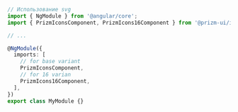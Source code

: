 ```ts
// Использование svg
import { NgModule } from '@angular/core';
import { PrizmIconsComponent, PrizmIcons16Component } from '@prizm-ui/icons';

// ...

@NgModule({
  imports: [
    // for base variant
    PrizmIconsComponent,
    // for 16 varian
    PrizmIcons16Component,
  ],
})
export class MyModule {}
```

<!--    TODO: 4.0.0 rc.2 add font support for icons -->

[//]: # '```bash'
[//]: # ' # Использование шрифтов'
[//]: # ' # Добавить в конфиг файл ангуляра для использования шрифтов'
[//]: # ' "styles": ['
[//]: # '    ...'
[//]: # '    "@prizm-ui/icons/base/src/styles/styles.less"'
[//]: # '  ],'
[//]: # '```'
